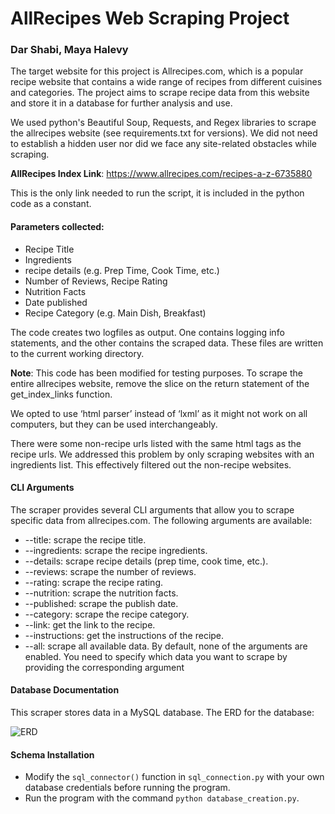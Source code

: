 
# AllRecipes Web Scraping Project
### Dar Shabi, Maya Halevy


The target website for this project is Allrecipes.com, which is a popular recipe website that contains a wide range of recipes from different cuisines and categories. The project aims to scrape recipe data from this website and store it in a database for further analysis and use.

We used python's Beautiful Soup, Requests, and Regex libraries to scrape the allrecipes website (see requirements.txt for versions). We did not need to establish a hidden user nor did we face any site-related obstacles while scraping.

**AllRecipes Index Link**: https://www.allrecipes.com/recipes-a-z-6735880

This is the only link needed to run the script, it is included in the python code as a constant. 

#### Parameters collected: 
- Recipe Title
- Ingredients
- recipe details (e.g. Prep Time, Cook Time, etc.)
- Number of Reviews, Recipe Rating
- Nutrition Facts
- Date published
- Recipe Category (e.g. Main Dish, Breakfast)

The code creates two logfiles as output. One contains logging info statements, and the other contains the scraped data. These files are written to the current working directory. 

**Note**: This code has been modified for testing purposes. To scrape the entire allrecipes website, remove the slice on the return statement of the get_index_links function. 


We opted to use ‘html parser’ instead of ‘lxml’ as it might not work on all computers, but they can be used interchangeably.

There were some non-recipe urls listed with the same html tags as the recipe urls. We addressed this problem by only scraping websites with an ingredients list. This effectively filtered out the non-recipe websites. 

#### CLI Arguments

The scraper provides several CLI arguments that allow you to scrape specific data from allrecipes.com. The following arguments are available:

* --title: scrape the recipe title.
* --ingredients: scrape the recipe ingredients.
* --details: scrape recipe details (prep time, cook time, etc.).
* --reviews: scrape the number of reviews.
* --rating: scrape the recipe rating.
* --nutrition: scrape the nutrition facts.
* --published: scrape the publish date.
* --category: scrape the recipe category.
* --link: get the link to the recipe.
* --instructions: get the instructions of the recipe.
* --all: scrape all available data.
By default, none of the arguments are enabled. You need to specify which data you want to scrape by providing the corresponding argument

#### Database Documentation
This scraper stores data in a MySQL database. The ERD for the database:

![ERD](https://user-images.githubusercontent.com/127299167/229867995-72a70735-bb5b-4893-8a0b-0f193306bf1e.png)


#### Schema Installation
*  Modify the `sql_connector()` function in `sql_connection.py` with your own database credentials before running the program.
*  Run the program with the command `python database_creation.py`.
